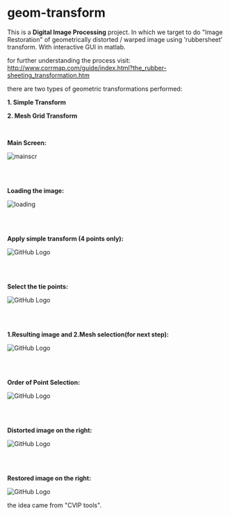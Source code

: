 # geom-transform

This is a **Digital Image Processing** project. In which we target to do "Image Restoration" of geometrically distorted / warped image using 'rubbersheet' transform. 
With interactive GUI in matlab.

for further understanding the process visit: http://www.corrmap.com/guide/index.html?the_rubber-sheeting_transformation.htm

there are two types of geometric transformations performed:

**1. Simple Transform**

**2. Mesh Grid Transform**  

<br />

**Main Screen:**

![mainscr](/screens/step1.PNG)  

<br />
<br />

**Loading the image:**

![loading](/screens/step2.png)

<br />
<br />

**Apply simple transform (4 points only):**

![GitHub Logo](/screens/step3.PNG)

<br />
<br />

**Select the tie points:**

![GitHub Logo](/screens/step4.png)

<br />
<br />

**1.Resulting image and 2.Mesh selection(for next step):**

![GitHub Logo](/screens/step5.jpg)

<br />
<br />


**Order of Point Selection:**

![GitHub Logo](/screens/step6.PNG)

<br />
<br />

**Distorted image on the right:**

![GitHub Logo](/screens/step7.png)

<br />
<br />

**Restored image on the right:**

![GitHub Logo](/screens/step8.jpg)
 
 
the idea came from "CVIP tools".
